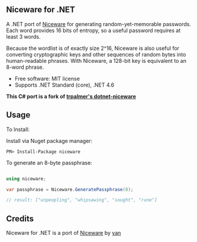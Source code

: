 ## Niceware for .NET
A .NET port of [Niceware](https://github.com/diracdeltas/niceware) for generating random-yet-memorable passwords. Each word provides 16 bits of entropy, so a useful password requires at least 3 words.

Because the wordlist is of exactly size 2^16, Niceware is also useful for converting cryptographic keys and other sequences of random bytes into human-readable phrases. With Niceware, a 128-bit key is equivalent to an 8-word phrase.

* Free software: MIT license
* Supports .NET Standard (core), .NET 4.6

**This C# port is a fork of [trpalmer's dotnet-niceware](https://github.com/trpalmer/dotnet-niceware)**

## Usage

To Install:

Install via Nuget package manager:
```
PM> Install-Package niceware
```

To generate an 8-byte passphrase:

``` c#

using niceware;

var passphrase = Niceware.GeneratePassphrase(8);

// result: ["unpeopling", "whipsawing", "sought", "rune"]
```

## Credits
Niceware for .NET is a port of [Niceware](https://github.com/diracdeltas/niceware) by [yan](https://diracdeltas.github.io/blog/about/)
